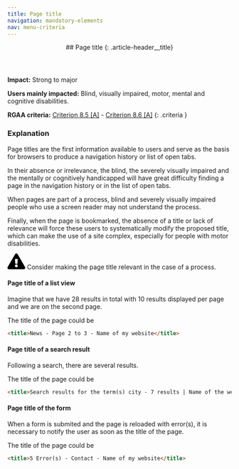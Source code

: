 ```yaml
---
title: Page title
navigation: mandatory-elements
nav: menu-criteria
---
```


<header>
## Page title
{: .article-header__title}
</header>

**Impact:** Strong to major

**Users mainly impacted:** Blind, visually impaired, motor, mental and cognitive disabilities.

**RGAA criteria:** [Criterion 8.5 [A]](http://disic.github.io/rgaa_referentiel_en/criteria.html#crit-8-5) - [Criterion 8.6 [A]](http://disic.github.io/rgaa_referentiel_en/criteria.html#crit-8-6)
{: .criteria }

### Explanation

Page titles are the first information available to users and serve as the basis for browsers to produce a navigation history or list of open tabs.

In their absence or irrelevance, the blind, the severely visually impaired and the mentally or cognitively handicapped will have great difficulty finding a page in the navigation history or in the list of open tabs.

When pages are part of a process, blind and severely visually impaired people who use a screen reader may not understand the process.

Finally, when the page is bookmarked, the absence of a title or lack of relevance will force these users to systematically modify the proposed title, which can make the use of a site complex, especially for people with motor disabilities.

<div class="important">
<svg role="img" aria-label="Important" xmlns="http://www.w3.org/2000/svg" viewBox="0 0 576 512" width="40" height="36"><title>Important</title><path d="M569.517 440.013C587.975 472.007 564.806 512 527.94 512H48.054c-36.937 0-59.999-40.055-41.577-71.987L246.423 23.985c18.467-32.009 64.72-31.951 83.154 0l239.94 416.028zM288 354c-25.405 0-46 20.595-46 46s20.595 46 46 46 46-20.595 46-46-20.595-46-46-46zm-43.673-165.346l7.418 136c.347 6.364 5.609 11.346 11.982 11.346h48.546c6.373 0 11.635-4.982 11.982-11.346l7.418-136c.375-6.874-5.098-12.654-11.982-12.654h-63.383c-6.884 0-12.356 5.78-11.981 12.654z"/></svg>
Consider making the page title relevant in the case of a process.
</div>

#### Page title of a list view

Imagine that we have 28 results in total with 10 results displayed per page and we are on the second page.

The title of the page could be
```html
<title>News - Page 2 to 3 - Name of my website</title>
```

#### Page title of a search result

Following a search, there are several results.

The title of the page could be
```html
<title>Search results for the term(s) city - 7 results | Name of the website</title>
```

#### Page title of the form

When a form is submited and the page is reloaded with error(s), it is necessary to notify the user as soon as the title of the page.

The title of the page could be
```html
<title>5 Error(s) - Contact - Name of my website</title>
```


